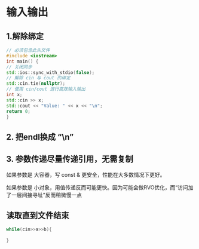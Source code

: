 # 输入输出
## 1.解除绑定
```C++
// 必须包含此头文件
#include <iostream> 
int main() {
// 关闭同步
std::ios::sync_with_stdio(false); 
// 解除 cin 与 cout 的绑定
std::cin.tie(nullptr);            
// 使用 cin/cout 进行高效输入输出
int x;
std::cin >> x;
std::cout << "Value: " << x << "\n";
return 0;
}
```  
## 2. 把endl换成 “\n”
## 3. 参数传递尽量传递引用，无需复制
如果参数是 大容器，写 const & 更安全，性能在大多数情况下更好。

如果参数是 小对象，用值传递反而可能更快。因为可能会做RVO优化，而“访问加了一层间接寻址”反而稍微慢一点
## 读取直到文件结束
```cpp
while(cin>>a>>b){
    
}
```